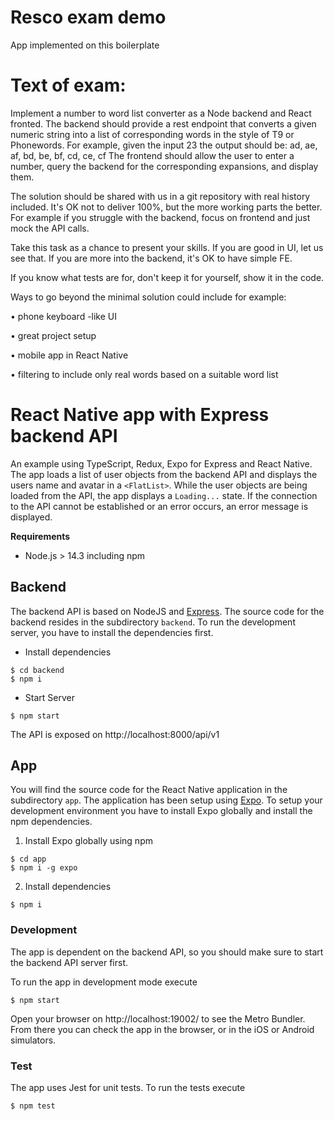 # Resco exam demo 
App implemented on this boilerplate 

# Text of exam:

Implement a number to word list converter as a Node backend and React fronted. The backend should provide a rest endpoint that converts a given numeric string into a list of corresponding words in the style of T9 or Phonewords. For example, given the input 23 the output should be: ad, ae, af, bd, be, bf, cd, ce, cf The frontend should allow the user to enter a number, query the backend for the corresponding expansions, and display them.



The solution should be shared with us in a git repository with real history included. It's OK not to deliver 100%, but the more working parts the better. For example if you struggle with the backend, focus on frontend and just mock the API calls.



Take this task as a chance to present your skills. If you are good in UI, let us see that. If you are more into the backend, it's OK to have simple FE.



If you know what tests are for, don't keep it for yourself, show it in the code.

Ways to go beyond the minimal solution could include for example:

• phone keyboard -like UI

• great project setup

• mobile app in React Native

• filtering to include only real words based on a suitable word list
# React Native app with Express backend API
An example using TypeScript, Redux, Expo for Express and React Native.
The app loads a list of user objects from the backend API and displays the users name and avatar in a `<FlatList>`. While the user objects are being loaded from the API, the app displays a `Loading...` state. If the connection to the API cannot be established or an error occurs, an error message is displayed.

**Requirements**
- Node.js > 14.3 including npm

## Backend

The backend API is based on NodeJS and [Express](http://expressjs.com/). The source code for the backend resides in the subdirectory `backend`. To run the development server, you have to install the dependencies first. 

- Install dependencies

```
$ cd backend
$ npm i
```

- Start Server

```
$ npm start
```

The API is exposed on http://localhost:8000/api/v1

## App

You will find the source code for the React Native application in the subdirectory `app`. 
The application has been setup using [Expo](https://expo.io/).
To setup your development environment you have to install Expo globally and install the npm dependencies.

1. Install Expo globally using npm

```
$ cd app
$ npm i -g expo
```

2. Install dependencies

```
$ npm i
```

### Development

The app is dependent on the backend API, so you should make sure to start the backend API server first. 

To run the app in development mode execute

```
$ npm start
```

Open your browser on http://localhost:19002/ to see the Metro Bundler. From there you can check the app in the browser, or in the iOS or Android simulators.

### Test

The app uses Jest for unit tests. To run the tests execute

```
$ npm test
```

